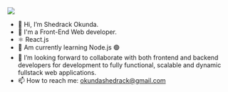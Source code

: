 <a href="https://visitcount.itsvg.in">
  <img src="https://visitcount.itsvg.in/api?id=Shedrack&label=Profile%20Views&color=6&icon=2&pretty=false" />
</a>

- 👋 Hi, I’m Shedrack Okunda.
- 👀 I'm a Front-End Web developer.
- ⚛️ React.js
- 🚀 Am currently learning Node.js 🟢
- 💞️ I’m looking forward to collaborate with both frontend and backend developers for development to fully functional, scalable and dynamic fullstack web applications.
- 📫 How to reach me: okundashedrack@gmail.com

<!---
sheddyKE/sheddyKE is a ✨ special ✨ repository because its `README.md` (this file) appears on your GitHub profile.
You can click the Preview link to take a look at your changes.
--->
